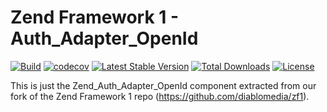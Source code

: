 # Zend Framework 1 - Auth_Adapter_OpenId

[![Build](https://github.com/diablomedia/zf1-auth-adapter-openid/workflows/Build/badge.svg?event=push)](https://github.com/diablomedia/zf1-auth-adapter-openid/actions?query=workflow%3ABuild+event%3Apush)
[![codecov](https://codecov.io/gh/diablomedia/zf1-auth-adapter-openid/branch/master/graph/badge.svg)](https://codecov.io/gh/diablomedia/zf1-auth-adapter-openid)
[![Latest Stable Version](https://poser.pugx.org/diablomedia/zendframework1-auth-adapter-openid/v/stable)](https://packagist.org/packages/diablomedia/zendframework1-auth-adapter-openid)
[![Total Downloads](https://poser.pugx.org/diablomedia/zendframework1-auth-adapter-openid/downloads)](https://packagist.org/packages/diablomedia/zendframework1-auth-adapter-openid)
[![License](https://poser.pugx.org/diablomedia/zendframework1-auth-adapter-openid/license)](https://packagist.org/packages/diablomedia/zendframework1-auth-adapter-openid)

This is just the Zend_Auth_Adapter_OpenId component extracted from our fork of the Zend Framework 1 repo (https://github.com/diablomedia/zf1).
